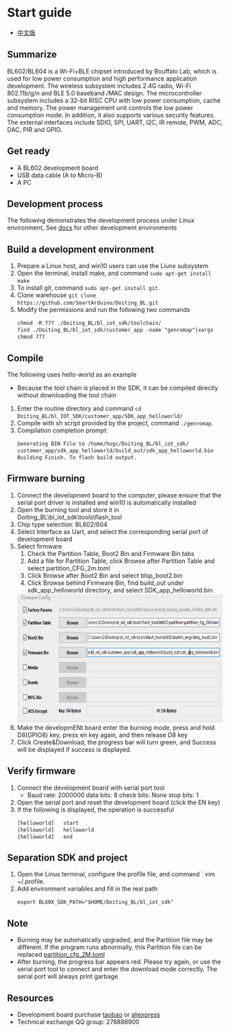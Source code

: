 # Start guide 
* [中文版](./README.md)    

## Summarize
BL602/BL604 is a Wi-Fi+BLE chipset introduced by Bouffalo Lab, which is used for low power consumption and high performance application development.
The wireless subsystem includes 2.4G radio, Wi-Fi 802.11b/g/n and BLE 5.0 baseband /MAC design. The microcontroller subsystem includes a 32-bit RISC CPU with low power consumption, cache and memory. The power management unit controls the low power consumption mode. In addition, it also supports various security features.
The external interfaces include SDIO, SPI, UART, I2C, IR remote, PWM, ADC, DAC, PIR and GPIO.

## Get ready
* A BL602 development board
* USB data cable (A to Micro-B)
* A PC 

## Development process
The following demonstrates the development process under Linux environment, See [docs](docs) for other development environments

## Build a development environment
1. Prepare a Linux host, and win10 users can use the Liunx subsystem
2. Open the terminal, install make, and command `sudo apt-get install make`
3. To install git, command `sudo apt-get install git`.
4. Clone warehouse `git clone https://github.com/SmartArduino/Doiting_BL.git`
5. Modify the permissions and run the following two commands
   ```
   chmod -R 777 ./Doiting_BL/bl_iot_sdk/toolchain/
   find ./Doiting_BL/bl_iot_sdk/customer_app -name "genromap"|xargs chmod 777
   ```

## Compile
The following uses hello-world as an example
* Because the tool chain is placed in the SDK, it can be compiled directly without downloading the tool chain
1. Enter the routine directory and command `cd Doiting_BL/bl_IOT_SDK/customer_app/SDK_app_helloworld/`
2. Compile with sh script provided by the project, command `./genromap`.
3. Compilation completion prompt:
    ```
    Generating BIN File to /home/hogc/Doiting_BL/bl_iot_sdk/ customer_app/sdk_app_helloworld/build_out/sdk_app_helloworld.bin
    Building Finish. To flash build output.
    ```

## Firmware burning
1. Connect the development board to the computer, please ensure that the serial port driver is installed and win10 is automatically installed
2. Open the burning tool and store it in Doiting_BL\bl_iot_sdk\tools\flash_tool
3. Chip type selection: BL602/604
4. Select Interface as Uart, and select the corresponding serial port of development board
5. Select firmware
    1. Check the Partition Table, Boot2 Bin and Firmware Bin tabs
    2. Add a file for Partition Table, click Browse after Partition Table and select partition_CFG_2m.toml
    3. Click Browse after Boot2 Bin and select blsp_boot2.bin
    4. Click Browse behind Firmware Bin, find build_out under sdk_app_helloworld directory, and select SDK_app_helloworld.bin.
    <img src="docs/_static/download.png" height="300">
6. Make the developmENt board enter the burning mode, press and hold D8(GPIO8) key, press en key again, and then release D8 key
7. Click Create&Download, the progress bar will turn green, and Success will be displayed if success is displayed.

## Verify firmware
1. Connect the development board with serial port tool
    * Baud rate: 2000000 data bits: 8 check bits: None stop bits: 1
2. Open the serial port and reset the development board (click the EN key)
3. If the following is displayed, the operation is successful
    ```
    [helloworld]   start
    [helloworld]   helloworld
    [helloworld]   end
    ```

## Separation SDK and project
1. Open the Linux terminal, configure the profile file, and command ` vim ~/.profile.
2. Add environment variables and fill in the real path
    ```
    export BL60X_SDK_PATH="$HOME/Doiting_BL/bl_iot_sdk"
    ```

## Note
* Burning may be automatically upgraded, and the Partition file may be different. If the program runs abnormally, this Partition file can be replaced [partition_cfg_2M.toml](docs/_static/partition_cfg_2M.toml)
* After burning, the progress bar appears red. Please try again, or use the serial port tool to connect and enter the download mode correctly. The serial port will always print garbage

## Resources
* Development board purchase [taobao](https://item.taobao.com/item.htm?spm=a1z10.3-c-s.w4002-23087949821.11.58325ac1BMHbKT&id=627734275519) or [aliexpress](https://www.aliexpress.com/item/1005001452354979.html?spm=5261.ProductManageOnline.0.0.c5154edfE7V5mg)
* Technical exchange QQ group: 278888900
